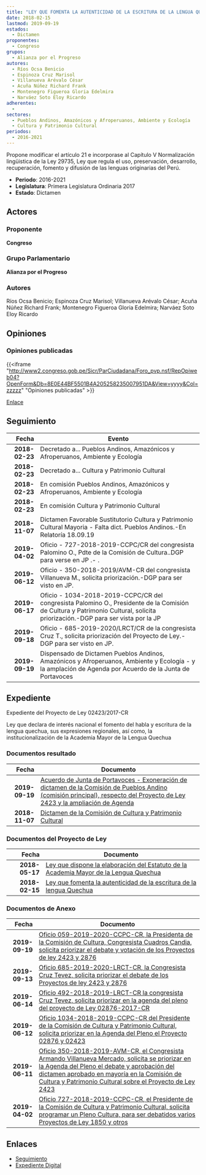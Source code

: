 ```yaml
---
title: "LEY QUE FOMENTA LA AUTENTICIDAD DE LA ESCRITURA DE LA LENGUA QUECHUA"
date: 2018-02-15
lastmod: 2019-09-19
estados: 
  - Dictamen
proponentes: 
  - Congreso
grupos: 
  - Alianza por el Progreso
autores: 
  - Ríos Ocsa Benicio
  - Espinoza Cruz Marisol
  - Villanueva Arévalo César
  - Acuña Núñez Richard Frank
  - Montenegro Figueroa Gloria Edelmira
  - Narváez Soto Eloy Ricardo
adherentes: 
  - 
sectores: 
  - Pueblos Andinos, Amazónicos y Afroperuanos, Ambiente y Ecología
  - Cultura y Patrimonio Cultural
periodos: 
  - 2016-2021
---
```


Propone modificar el artículo 21 e incorporase al Capítulo V Normalización lingüistica de la Ley 29735, Ley que regula el uso, preservación, desarrollo, recuperación, fomento y difusión de las lenguas originarias del Perú.

- **Periodo**: 2016-2021
- **Legislatura**: Primera Legislatura Ordinaria 2017
- **Estado**: Dictamen

## Actores

### Proponente

**Congreso**

### Grupo Parlamentario

**Alianza por el Progreso**

### Autores

Ríos Ocsa Benicio; Espinoza Cruz Marisol; Villanueva Arévalo César; Acuña Núñez Richard Frank; Montenegro Figueroa Gloria Edelmira; Narváez Soto Eloy Ricardo


## Opiniones

### Opiniones publicadas

{{<iframe "http://www2.congreso.gob.pe/Sicr/ParCiudadana/Foro_pvp.nsf/RepOpiweb04?OpenForm&Db=8E0E44BF5501B4A205258235007951DA&View=yyyy&Col=zzzzz" "Opiniones publicadas" >}}

[Enlace](http://www2.congreso.gob.pe/Sicr/ParCiudadana/Foro_pvp.nsf/RepOpiweb04?OpenForm&Db=8E0E44BF5501B4A205258235007951DA&View=yyyy&Col=zzzzz)

## Seguimiento

| Fecha | Evento |
|------:|--------|
| **2018-02-23** | Decretado a... Pueblos Andinos, Amazónicos y Afroperuanos, Ambiente y Ecología|
| **2018-02-23** | Decretado a... Cultura y Patrimonio Cultural|
| **2018-02-23** | En comisión Pueblos Andinos, Amazónicos y Afroperuanos, Ambiente y Ecología|
| **2018-02-23** | En comisión Cultura y Patrimonio Cultural|
| **2018-11-07** | Dictamen Favorable Sustitutorio Cultura y Patrimonio Cultural Mayoria - Falta dict. Pueblos Andinos.-En Relatoría 18.09.19|
| **2019-04-02** | Oficio - 727-2018-2019-CCPC/CR del congresista Palomino O., Pdte de la Comisión de Cultura..DGP para verse en JP .- .|
| **2019-06-12** | Oficio - 350-2018-2019/AVM-CR del congresista Villanueva M., solicita priorización.-DGP para ser visto en JP.|
| **2019-06-17** | Oficio - 1034-2018-2019-CCPC/CR del congresista Palomino O., Presidente de la Comisión de Cultura y Patrimonio Cultural, solicita priorización.-DGP para ser vista por la JP|
| **2019-09-18** | Oficio - 685-2019-2020/LRCT/CR de la congresista Cruz T., solicita priorización del Proyecto de Ley.-DGP para ser visto en JP.|
| **2019-09-19** | Dispensado de Dictamen Pueblos Andinos, Amazónicos y Afroperuanos, Ambiente y Ecología - y la amplación de Agenda por Acuerdo de la Junta de Portavoces|


## Expediente

Expediente del Proyecto de Ley 02423/2017-CR

Ley que declara de interés nacional el fomento del habla y escritura de la lengua quechua, sus expresiones regionales, así como, la institucionalización de la Academia Mayor de la Lengua Quechua


### Documentos resultado

| Fecha | Documento |
|------:|--------|
| **2019-09-19** | [Acuerdo de Junta de Portavoces - Exoneración de dictamen de la Comisión de Pueblos Andino (comisión principal), respecto del Proyecto de Ley 2423 y la ampliación de Agenda](http://www.leyes.congreso.gob.pe/Documentos/2016_2021/Acuerdos/Junta_Portavoces/AJP0242320190919.pdf) |
| **2018-11-07** | [Dictamen de la Comisión de Cultura y Patrimonio Cultural](http://www.leyes.congreso.gob.pe/Documentos/2016_2021/Dictamenes/Proyectos_de_Ley/02423DC05MAY20181107.pdf) |

### Documentos del Proyecto de Ley

| Fecha | Documento |
|------:|--------|
| **2018-05-17** | [Ley que dispone la elaboración del Estatuto de la Academia Mayor de la Lengua Quechua](http://www.leyes.congreso.gob.pe/Documentos/2016_2021/Proyectos_de_Ley_y_de_Resoluciones_Legislativas/PL0287620180517..pdf) |
| **2018-02-15** | [Ley que fomenta la autenticidad de la escritura de la lengua Quechua](http://www.leyes.congreso.gob.pe/Documentos/2016_2021/Proyectos_de_Ley_y_de_Resoluciones_Legislativas/PL0242320180215..pdf) |

### Documentos de Anexo

| Fecha | Documento |
|------:|--------|
| **2019-09-19** | [Oficio 059-2019-2020-CCPC-CR, la Presidenta de la Comisión de Cultura, Congresista Cuadros Candia, solicita priorizar el debate y votación de los Proyectos de ley 2423 y 2876](http://www.leyes.congreso.gob.pe/Documentos/2016_2021/Oficios/Comisiones_Ordinarias/OFICIO-059-2019-2020-CCPC-CR.pdf) |
| **2019-09-13** | [Oficio 685-2019-2020-LRCT-CR, la Congresista Cruz Tevez, solicita priorizar el debate de los Proyectos de ley 2423 y 2876]() |
| **2019-06-14** | [Oficio 492-2018-2019-LRCT-CR la congresista Cruz Tevez, solicita priorizar en la agenda del pleno del proyecto de Ley 02876-2017-CR](http://www.leyes.congreso.gob.pe/Documentos/2016_2021/Oficios/Congresistas/OFICIO-492-2018-2019-LRCT-CR.pdf) |
| **2019-06-12** | [Oficio 1034-2018-2019-CCPC-CR del Presidente de la Comisión de Cultura y Patrimonio Cultural, solicita priorizar en la Agenda del Pleno el Proyecto 02876 y 02423](http://www.leyes.congreso.gob.pe/Documentos/2016_2021/Oficios/Comisiones_Ordinarias/OFICIO-1034-2018-2019-CCPC-CR.pdf) |
| **2019-06-11** | [Oficio 350-2018-2019-AVM-CR, el Congresista Armando Villanueva Mercado, solicita se priorizar en la Agenda del Pleno el debate y aprobación del dictamen aprobado en mayoría en la Comisión de Cultura y Patrimonio Cultural sobre el Proyecto de Ley 2423](http://www.leyes.congreso.gob.pe/Documentos/2016_2021/Oficios/Congresistas/OFICIO-350-2018-2019-AVM-CR.pdf) |
| **2019-04-02** | [Oficio 727-2018-2019-CCPC-CR, el Presidente de la Comisión de Cultura y Patrimonio Cultural, solicita programar un Pleno Cultura, para ser debatidos varios Proyectos de Ley 1850 y otros](http://www.leyes.congreso.gob.pe/Documentos/2016_2021/Oficios/Comisiones_Ordinarias/OFICIO-727-2018-2019-CCPC-CR.pdf) |

## Enlaces 

- [Seguimiento](http://www2.congreso.gob.pehttp://www2.congreso.gob.pe/Sicr/TraDocEstProc/CLProLey2016.nsf/f7fff46988ca05b1052578e100829cc7/09920d4719a4370505258235007782ce?OpenDocument)
- [Expediente Digital](http://www2.congreso.gob.pehttp://www2.congreso.gob.pe/Sicr/TraDocEstProc/CLProLey2016.nsf/f7fff46988ca05b1052578e100829cc7/09920d4719a4370505258235007782ce?OpenDocument&Click=05257FB7005EB655.eb71d0cf91d8294e05256cdf006b5706/$Body/0.1C6C)
